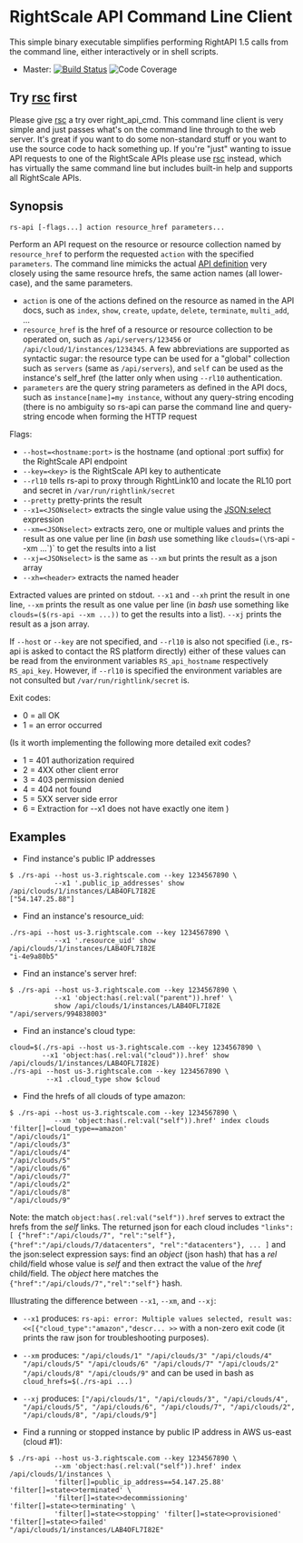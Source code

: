 RightScale API Command Line Client
==================================

This simple binary executable simplifies performing RightAPI 1.5 calls
from the command line, either interactively or in shell scripts.

- Master: [![Build Status](https://travis-ci.org/rightscale/right_api_cmd.svg?branch=master)](https://travis-ci.org/rightscale/right_api_cmd)
  ![Code Coverage](https://s3.amazonaws.com/rs-code-coverage/right_api_cmd/cc_badge_master.svg)

Try [rsc](https://github.com/rightscale/rsc) first
-------

Please give [rsc](https://github.com/rightscale/rsc) a try over right_api_cmd.
This command line client is very simple and just passes what's on the command line through to the
web server. It's great if you want to do some non-standard stuff or you want to use the source
code to hack something up. If you're "just" wanting to issue API requests to one of the
RightScale APIs please use [rsc](https://github.com/rightscale/rsc) instead, which has
virtually the same command line but includes built-in help and supports all RightScale APIs.

Synopsis
--------

`rs-api [-flags...] action resource_href parameters...`

Perform an API request on the resource or resource collection named by `resource_href` to
perform the requested `action` with the specified `parameters`.
The command line mimicks the actual [API definition](http://reference.rightscale.com/api1.5)
very closely using the same resource hrefs, the same action names (all lower-case),
and the same parameters.

- `action` is one of the actions defined on the resource as named in the API docs, such as
  `index`, `show`, `create`, `update`, `delete`, `terminate`, `multi_add`, ...
- `resource_href` is the href of a resource or resource collection to be operated on,
  such as `/api/servers/123456` or `/api/cloud/1/instances/1234345`.
  A few abbreviations are supported as syntactic sugar: the resource type can be used
  for a "global" collection such as `servers` (same as `/api/servers`), and `self` can be
  used as the instance's self_href (the latter only when using `--rl10` authentication.
- `parameters` are the query string parameters as defined in the API docs, such as
  `instance[name]=my instance`, without any query-string encoding (there is no ambiguity
  so rs-api can parse the command line and query-string encode when forming the HTTP
  request

Flags:
- `--host=<hostname:port>` is the hostname (and optional :port suffix) for the RightScale API endpoint
- `--key=<key>` is the RightScale API key to authenticate
- `--rl10` tells rs-api to proxy through RightLink10 and locate the RL10 port and secret in
  `/var/run/rightlink/secret`
- `--pretty` pretty-prints the result
- `--x1=<JSONselect>` extracts the single value using the [JSON:select](http://jsonselect.org)
   expression
- `--xm=<JSONselect>` extracts zero, one or multiple values and prints the result as one value per
   line (in _bash_ use something like `clouds=(\`rs-api --xm ...\`)` to get the results into a list
- `--xj=<JSONselect>` is the same as `--xm` but prints the result as a json array
- `--xh=<header>` extracts the named header

Extracted values are printed on stdout. `--x1` and `--xh` print the result in one line,
`--xm` prints the result as one value per line
(in _bash_ use something like `clouds=($(rs-api --xm ...))` to get the results into a list).
`--xj` prints the result as a json array.

If `--host` or `--key` are not specified, and `--rl10` is also not specified (i.e., rs-api is
asked to contact the RS platform directly) either of these values can be read from the
environment variables `RS_api_hostname` respectively `RS_api_key`.
However, if `--rl10` is specified the environment variables are not consulted but
`/var/run/rightlink/secret` is.

Exit codes:
- 0 = all OK
- 1 = an error occurred

(Is it worth implementing the following more detailed exit codes?
- 1 = 401 authorization required
- 2 = 4XX other client error
- 3 = 403 permission denied
- 4 = 404 not found
- 5 = 5XX server side error
- 6 = Extraction for --x1 does not have exactly one item
)

Examples
--------

- Find instance's public IP addresses
```
$ ./rs-api --host us-3.rightscale.com --key 1234567890 \
           --x1 '.public_ip_addresses' show /api/clouds/1/instances/LAB4OFL7I82E
["54.147.25.88"]
```

- Find an instance's resource_uid:
```
./rs-api --host us-3.rightscale.com --key 1234567890 \
           --x1 '.resource_uid' show /api/clouds/1/instances/LAB4OFL7I82E
"i-4e9a80b5"
```

- Find an instance's server href:
```
$ ./rs-api --host us-3.rightscale.com --key 1234567890 \
           --x1 'object:has(.rel:val("parent")).href' \
           show /api/clouds/1/instances/LAB4OFL7I82E
"/api/servers/994838003"
```

- Find an instance's cloud type:
```
cloud=$(./rs-api --host us-3.rightscale.com --key 1234567890 \
        --x1 'object:has(.rel:val("cloud")).href' show /api/clouds/1/instances/LAB4OFL7I82E)
./rs-api --host us-3.rightscale.com --key 1234567890 \
         --x1 .cloud_type show $cloud
```

- Find the hrefs of all clouds of type amazon:
```
$ ./rs-api --host us-3.rightscale.com --key 1234567890 \
           --xm 'object:has(.rel:val("self")).href' index clouds 'filter[]=cloud_type==amazon'
"/api/clouds/1"
"/api/clouds/3"
"/api/clouds/4"
"/api/clouds/5"
"/api/clouds/6"
"/api/clouds/7"
"/api/clouds/2"
"/api/clouds/8"
"/api/clouds/9"
```
Note: the match `object:has(.rel:val("self")).href` serves to extract the hrefs from the _self_
links. The returned json for each cloud includes
`"links":[ {"href":"/api/clouds/7", "rel":"self"}, {"href":"/api/clouds/7/datacenters",
"rel":"datacenters"}, ... ]` and the json:select expression says:
find an _object_ (json hash) that has a _rel_ child/field whose value is _self_
and then extract the value of the _href_ child/field. The _object_ here matches the
`{"href":"/api/clouds/7","rel":"self"}` hash.

Illustrating the difference between `--x1`, `--xm`, and `--xj`:
- `--x1` produces: `rs-api: error: Multiple values selected, result was:
  <<[{"cloud_type":"amazon","descr... >>` with a non-zero exit code (it prints the raw json
	for troubleshooting purposes).
- `--xm` produces: `"/api/clouds/1" "/api/clouds/3" "/api/clouds/4" "/api/clouds/5"
  "/api/clouds/6" "/api/clouds/7" "/api/clouds/2" "/api/clouds/8" "/api/clouds/9"` and can be used
	in bash as `cloud_hrefs=$(./rs-api ...)`
- `--xj` produces: `["/api/clouds/1", "/api/clouds/3", "/api/clouds/4", "/api/clouds/5",
   "/api/clouds/6", "/api/clouds/7", "/api/clouds/2", "/api/clouds/8", "/api/clouds/9"]`

- Find a running or stopped instance by public IP address in AWS us-east (cloud #1):
```
$ ./rs-api --host us-3.rightscale.com --key 1234567890 \
           --xm 'object:has(.rel:val("self")).href' index /api/clouds/1/instances \
           'filter[]=public_ip_address==54.147.25.88' 'filter[]=state<>terminated' \
           'filter[]=state<>decommissioning' 'filter[]=state<>terminating' \
           'filter[]=state<>stopping' 'filter[]=state<>provisioned' 'filter[]=state<>failed'
"/api/clouds/1/instances/LAB4OFL7I82E"
```

